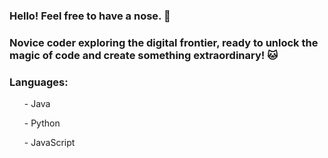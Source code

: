 ### Hello! Feel free to have a nose. 👋 <br>
### Novice coder exploring the digital frontier, ready to unlock the magic of code and create something extraordinary! 🐱 <br>

### <l> Languages:<br>
<ul>- Java </ul>
<ul>- Python </ul>
  <ul>- JavaScript </ul>
  </l>

<!--
**Ottermolecule/Ottermolecule** is a ✨ _special_ ✨ repository because its `README.md` (this file) appears on your GitHub profile.

Here are some ideas to get you started:

- 🔭 I’m currently working on ...
- 🌱 I’m currently learning ...
- 👯 I’m looking to collaborate on ...
- 🤔 I’m looking for help with ...
- 💬 Ask me about ...
- 📫 How to reach me: ...
- 😄 Pronouns: ...
- ⚡ Fun fact: ...
-->
